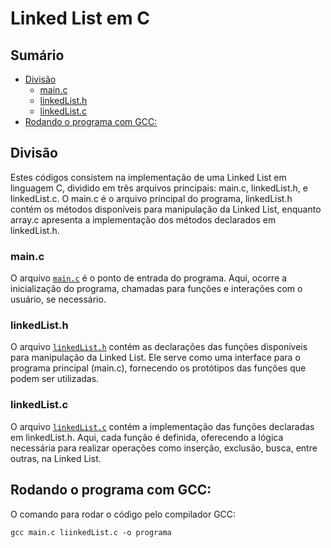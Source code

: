 # Linked List em C

## Sumário 

- [Divisão](#divisão)
    - [main.c](#mainc)
    - [linkedList.h](#linkedlisth)
    - [linkedList.c](#linkedlistc)
- [Rodando o programa com GCC:](#rodando-o-programa-com-gcc)

## Divisão

Estes códigos consistem na implementação de uma Linked List em linguagem C, dividido em três arquivos principais: main.c, linkedList.h, e linkedList.c. O main.c é o arquivo principal do programa, linkedList.h contém os métodos disponíveis para manipulação da Linked List, enquanto array.c apresenta a implementação dos métodos declarados em linkedList.h.

### main.c

O arquivo <a href="https://github.com/FabioHenriqueFarias/algorithms-And-Data-Dtructures/blob/main/Data_Structures/Linked-List/C/main.c">`main.c`</a> é o ponto de entrada do programa. Aqui, ocorre a inicialização do programa, chamadas para funções e interações com o usuário, se necessário.


### linkedList.h

O arquivo <a href="https://github.com/FabioHenriqueFarias/algorithms-And-Data-Dtructures/blob/main/Data_Structures/Linked-List/C/linkedList.h">`linkedList.h`</a> contém as declarações das funções disponíveis para manipulação da Linked List. Ele serve como uma interface para o programa principal (main.c), fornecendo os protótipos das funções que podem ser utilizadas.

### linkedList.c

O arquivo <a href="https://github.com/FabioHenriqueFarias/algorithms-And-Data-Dtructures/blob/main/Data_Structures/Linked-List/C/linkedList.c">`linkedList.c`</a> contém a implementação das funções declaradas em linkedList.h. Aqui, cada função é definida, oferecendo a lógica necessária para realizar operações como inserção, exclusão, busca, entre outras, na Linked List.

## Rodando o programa com GCC:

O comando para rodar o código pelo compilador GCC:
```
gcc main.c liinkedList.c -o programa
```
